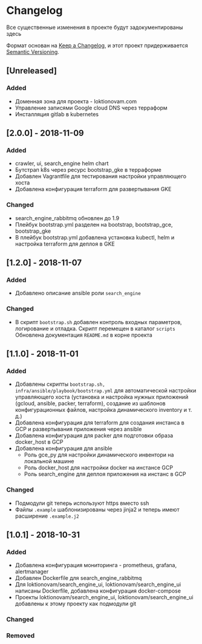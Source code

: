 # Changelog
Все существенные изменения в проекте будут задокументированы здесь

Формат основан на [Keep a Changelog](https://keepachangelog.com/en/1.0.0/),
и этот проект придерживается [Semantic Versioning](https://semver.org/spec/v2.0.0.html).

## [Unreleased]
### Added

- Доменная зона для проекта - loktionovam.com
- Управление записями Google cloud DNS через терраформ
- Инсталляция gitlab в kubernetes

## [2.0.0] - 2018-11-09
### Added

- crawler, ui, search_engine helm chart
- Бутстрап k8s через ресурс bootstrap_gke в терраформе
- Добавлен Vagrantfile для тестирования настройки управляющего хоста
- Добавлена конфигурация terraform для развертывания GKE

### Changed

- search_engine_rabbitmq обновлен до 1.9
- Плейбук bootstrap.yml разделен на bootstrap, bootstrap_gce, bootstrap_gke
- В плейбук bootstrap.yml добавлена установка kubectl, helm и настройка terraform для деплоя в GKE

## [1.2.0] - 2018-11-07
### Added

- Добавлено описание ansible роли `search_engine`

### Changed

- В скрипт `bootstrap.sh` добавлен контроль входных параметров, логирование и отладка. Скрипт перемещен в каталог `scripts` Обновлена документация `README.md` в корне проекта

## [1.1.0] - 2018-11-01
### Added

- Добавлены скрипты `bootstrap.sh, infra/ansible/playbook/bootstrap.yml` для автоматической настройки управляющего хоста (установка и настройка нужных приложений (gcloud, ansible, packer, terraform), создание из шаблонов конфигурационных файлов, настройка динамического inventory  и т. д.)
- Добавлена конфигурация для terraform для создания инстанса в GCP и развертывания приложения через ansible
- Добавлена конфигурация для packer для подготовки образа docker_host в GCP
- Добавлена конфигурация для ansible
  - Роль gce_py для настройки динамического инвентори на локальной машине
  - Роль docker_host для настройки docker на инстансе GCP
  - Роль search_engine для деплоя приложения на инстанс в GCP

### Changed

- Подмодули git теперь используют https вместо ssh
- Файлы `.example` шаблонизированы через jinja2 и теперь имеют расширение `.example.j2`

## [1.0.1] - 2018-10-31
### Added

- Добавлена конфигурация мониторинга - prometheus, grafana, alertmanager
- Добавлен Dockerfile для search_engine_rabbitmq
- Для loktionovam/search_engine_ui, loktionovam/search_engine_ui написаны Dockerfile, добавлена конфигурация docker-compose
- Проекты loktionovam/search_engine_ui, loktionovam/search_engine_ui добавлены к этому проекту как подмодули git

### Changed

### Removed
